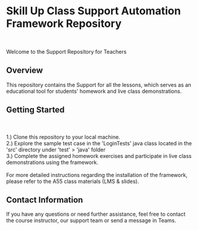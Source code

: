 <h1>Skill Up Class Support Automation Framework Repository</h1><br>

Welcome to the Support Repository for Teachers <br>

<h2>Overview</h2>
This repository contains the Support for all the lessons, which serves as an educational tool for students' homework and live class demonstrations.

<h2>Getting Started</h2>
<br></br>
1.) Clone this repository to your local machine. <br>
2.) Explore the sample test case in the 'LoginTests' java class located in the 'src' directory under 'test' > 'java' folder <br>
3.) Complete the assigned homework exercises and participate in live class demonstrations using the framework. <br><br>
For more detailed instructions regarding the installation of the framework, please refer to the A55 class materials (LMS & slides).

<h2>Contact Information</h2>
If you have any questions or need further assistance, feel free to contact the course instructor, our support team or send a message in Teams.  
